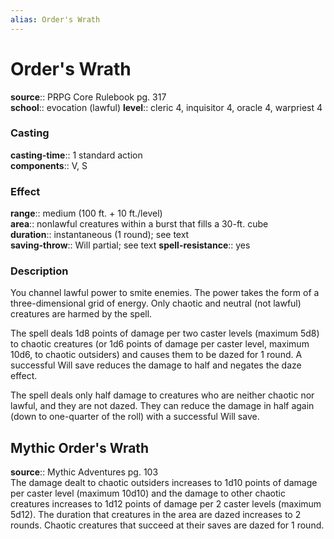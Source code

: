 ```yaml
---
alias: Order's Wrath
---
```


# Order's Wrath 

**source**:: PRPG Core Rulebook pg. 317  
**school**:: evocation (lawful)
**level**:: cleric 4, inquisitor 4, oracle 4, warpriest 4

### Casting 

**casting-time**:: 1 standard action  
**components**:: V, S

### Effect 

**range**:: medium (100 ft. + 10 ft./level)  
**area**:: nonlawful creatures within a burst that fills a 30-ft. cube  
**duration**:: instantaneous (1 round); see text  
**saving-throw**:: Will partial; see text
**spell-resistance**:: yes

### Description 

You channel lawful power to smite enemies. The power takes the form of a three-dimensional grid of energy. Only chaotic and neutral (not lawful) creatures are harmed by the spell.  
  
The spell deals 1d8 points of damage per two caster levels (maximum 5d8) to chaotic creatures (or 1d6 points of damage per caster level, maximum 10d6, to chaotic outsiders) and causes them to be dazed for 1 round. A successful Will save reduces the damage to half and negates the daze effect.  
  
The spell deals only half damage to creatures who are neither chaotic nor lawful, and they are not dazed. They can reduce the damage in half again (down to one-quarter of the roll) with a successful Will save.

## Mythic Order's Wrath 

**source**:: Mythic Adventures pg. 103  
The damage dealt to chaotic outsiders increases to 1d10 points of damage per caster level (maximum 10d10) and the damage to other chaotic creatures increases to 1d12 points of damage per 2 caster levels (maximum 5d12). The duration that creatures in the area are dazed increases to 2 rounds. Chaotic creatures that succeed at their saves are dazed for 1 round.
